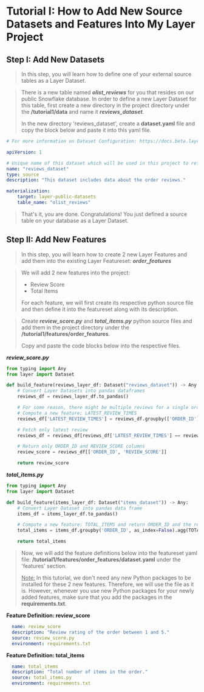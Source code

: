 # Tutorial I: How to Add New Source Datasets and Features Into My Layer Project

## Step I: Add New Datasets

> In this step, you will learn how to define one of your external source tables as a Layer Dataset.

> There is a new table named ***olist_reviews*** for you that resides on our public Snowflake database.
In order to define a new Layer Dataset for this table, first create a new directory in the project 
> directory under the **/tutorial1/data** and name it ***reviews_dataset***. 
>
> In the new directory 'reviews_dataset', create a **dataset.yaml** file and copy the block below and paste it into this yaml file.

```yaml
# For more information on Dataset Configuration: https://docs.beta.layer.co/docs/datacatalog/datasets

apiVersion: 1

# Unique name of this dataset which will be used in this project to refer to this dataset
name: "reviews_dataset"
type: source
description: "This dataset includes data about the order reviews."

materialization:
    target: layer-public-datasets
    table_name: "olist_reviews"
```

> That's it, you are done. Congratulations! You just defined a source table on your database as a Layer Dataset.

## Step II: Add New Features

> In this step, you will learn how to create 2 new Layer Features and add them into the existing Layer Featureset: ***order_features***

> We will add 2 new features into the project:
> - Review Score
> - Total Items
> 
> For each feature, we will first create its respective python source file and then define it into the featureset along with its description.

> Create ***review_score.py*** and ***total_items.py*** python source files and add them in the project directory under the **/tutorial1/features/order_features**. 
> 
>Copy and paste the code blocks below into the respective files.

***review_score.py***
```python
from typing import Any
from layer import Dataset

def build_feature(reviews_layer_df: Dataset("reviews_dataset")) -> Any:
    # Convert Layer Datasets into pandas dataframes
    reviews_df = reviews_layer_df.to_pandas()

    # For some reason, there might be multiple reviews for a single order in the data - Only take into account the latest review record
    # Compute a new feature: LATEST_REVIEW_TIMES
    reviews_df['LATEST_REVIEW_TIMES'] = reviews_df.groupby(['ORDER_ID'])['REVIEW_ANSWER_TIMESTAMP'].transform('max')

    # Fetch only latest review
    reviews_df = reviews_df[reviews_df['LATEST_REVIEW_TIMES'] == reviews_df['REVIEW_ANSWER_TIMESTAMP']]

    # Return only ORDER_ID and REVIEW_SCORE columns
    review_score = reviews_df[['ORDER_ID', 'REVIEW_SCORE']]

    return review_score
```
***total_items.py***
```python
from typing import Any
from layer import Dataset

def build_feature(items_layer_df: Dataset("items_dataset")) -> Any:
    # Convert Layer Dataset into pandas data frame
    items_df = items_layer_df.to_pandas()

    # Compute a new feature: TOTAL_ITEMS and return ORDER_ID and the relevant feature
    total_items = items_df.groupby('ORDER_ID', as_index=False).agg(TOTAL_ITEMS=("PRODUCT_ID", "count"))

    return total_items
```

> Now, we will add the feature definitions below into the featureset yaml file: **/tutorial1/features/order_features/dataset.yaml** under the 'features' section. 
>
> <ins>Note:</ins> In this tutorial, we don't need any new Python packages to be installed for these 2 new features. Therefore, we will use the file as it is. 
> However, whenever you use new Python packages for your newly added features, make sure that you add the packages in the **requirements.txt**.

**Feature Definition: review_score**
```yaml
  name: review_score
  description: "Review rating of the order between 1 and 5."
  source: review_score.py
  environment: requirements.txt
```

**Feature Definition: total_items**
```yaml
  name: total_items
  description: "Total number of items in the order."
  source: total_items.py
  environment: requirements.txt
```
